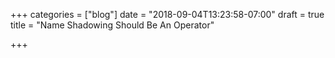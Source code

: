 +++
categories = ["blog"]
date = "2018-09-04T13:23:58-07:00"
draft = true
title = "Name Shadowing Should Be An Operator"

+++

